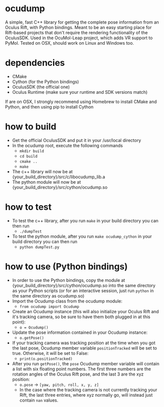 # ocudump
A simple, fast C++ library for getting the complete pose information from an Oculus Rift, with Python bindings. Meant to be an easy starting place for Rift-based projects that don't require the rendering functionality of the OculusSDK. Used in the OcuMol-Leap project, which adds VR support to PyMol. Tested on OSX, should work on Linux and Windows too.

# dependencies
- CMake
- Cython (for the Python bindings)
- OculusSDK (the official one)
- Oculus Runtime (make sure your runtime and SDK versions match)

If are on OSX, I strongly recommend using Homebrew to install CMake and Python, and then using pip to install Cython

# how to build
- Get the official OculusSDK and put it in your /usr/local directory
- In the ocudump root, execute the following commands
    - `mkdir build`
    - `cd build`
    - `cmake ..`
    - `make`
- The c++ library will now be at {your_build_directory}/src/c/libocudump_lib.a
- The python module will now be at {your_build_directory}/src/cython/ocudump.so

# how to test
- To test the c++ library, after you run `make` in your build directory you can then run
    - `./dumpTest`
- To test the python module, after you run `make ocudump_cython` in your build directory you can then run
    - `python dumpTest.py`

# how to use (Python bindings)
- In order to use the Python bindings, copy the module at {your_build_directory}/src/cython/ocudump.so into the same directory as your Python scripts (or for an interactive session, just run `python` in the same directory as ocudump.so)
- Import the Ocudump class from the ocudump module:
    - `from ocudump import Ocudump`
- Create an Ocudump instance (this will also initialize your Oculus Rift and it's tracking camera, so be sure to have them both plugged in at this point):
    - `o = Ocudump()`
- Update the pose information contained in your Ocudump instance:
    - `o.getPose()`
- If your tracking camera was tracking position at the time when you got the last pose, Ocudump member variable `positionTracked` will be set to true. Otherwise, it will be set to False:
    - `print(o.positionTracked)`
- After you run `getPose()`, the `pose` Ocudump member variable will contain a list with six floating point numbers. The first three numbers are the rotation angles of the Oculus Rift pose, and the last 3 are the xyz position:
    - `o.pose` -> `[yaw, pitch, roll, x, y, z]`
    - In the case where the tracking camera is not currently tracking your Rift, the last three entries, where xyz normally go, will instead just contain `nan` values.
